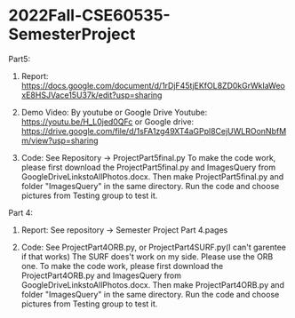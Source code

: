 # 2022Fall-CSE60535-SemesterProject



Part5:

1. Report:
https://docs.google.com/document/d/1rDjF45tjEKfOL8ZD0kGrWkIaWeoxE8HSJVace15U37k/edit?usp=sharing
 
2. Demo Video: By youtube or Google Drive
Youtube:    https://youtu.be/H_L0jed0QFc
or
Google drive:   https://drive.google.com/file/d/1sFA1zg49XT4aGPpl8CejUWLROonNbfMm/view?usp=sharing

3. Code: See Repository -> ProjectPart5final.py
   To make the code work, please first download the ProjectPart5final.py and ImagesQuery from GoogleDriveLinkstoAllPhotos.docx. Then make    ProjectPart5final.py and folder "ImagesQuery" in the same directory. Run the code and choose pictures from Testing group to test it.
   
   
Part 4: 

1. Report: See repository -> Semester Project Part 4.pages

2. Code: See ProjectPart4ORB.py, or ProjectPart4SURF.py(I can't garentee if that works) 
The SURF does't work on my side. Please use the ORB one.
To make the code work, please first download the ProjectPart4ORB.py and ImagesQuery from GoogleDriveLinkstoAllPhotos.docx. Then make ProjectPart4ORB.py and folder "ImagesQuery" in the same directory. Run the code and choose pictures from Testing group to test it.

